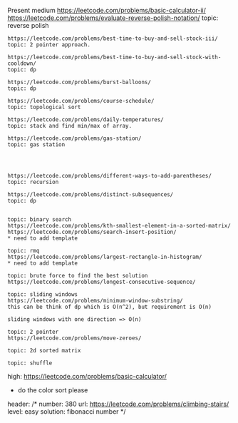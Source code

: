 Present
medium
    https://leetcode.com/problems/basic-calculator-ii/
    https://leetcode.com/problems/evaluate-reverse-polish-notation/
    topic: reverse polish 

    https://leetcode.com/problems/best-time-to-buy-and-sell-stock-iii/
    topic: 2 pointer approach.

    https://leetcode.com/problems/best-time-to-buy-and-sell-stock-with-cooldown/
    topic: dp

    https://leetcode.com/problems/burst-balloons/
    topic: dp

    https://leetcode.com/problems/course-schedule/
    topic: topological sort

    https://leetcode.com/problems/daily-temperatures/
    topic: stack and find min/max of array.

    https://leetcode.com/problems/gas-station/
    topic: gas station




    https://leetcode.com/problems/different-ways-to-add-parentheses/
    topic: recursion

    https://leetcode.com/problems/distinct-subsequences/
    topic: dp


    topic: binary search
    https://leetcode.com/problems/kth-smallest-element-in-a-sorted-matrix/
    https://leetcode.com/problems/search-insert-position/
    * need to add template

    topic: rmq
    https://leetcode.com/problems/largest-rectangle-in-histogram/
    * need to add template

    topic: brute force to find the best solution
    https://leetcode.com/problems/longest-consecutive-sequence/
    
    topic: sliding windows
    https://leetcode.com/problems/minimum-window-substring/
    this can be think of dp which is O(n^2), but requirement is O(n)

    sliding windows with one direction => O(n)

    topic: 2 pointer
    https://leetcode.com/problems/move-zeroes/

    topic: 2d sorted matrix

    topic: shuffle 


high:
    https://leetcode.com/problems/basic-calculator/

* do the color sort please

header:
/*
number: 380
url: https://leetcode.com/problems/climbing-stairs/
level: easy
solution: fibonacci number
 */
